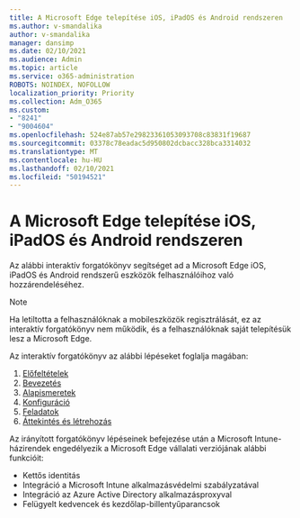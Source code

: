 ```yaml
---
title: A Microsoft Edge telepítése iOS, iPadOS és Android rendszeren
ms.author: v-smandalika
author: v-smandalika
manager: dansimp
ms.date: 02/10/2021
ms.audience: Admin
ms.topic: article
ms.service: o365-administration
ROBOTS: NOINDEX, NOFOLLOW
localization_priority: Priority
ms.collection: Adm_O365
ms.custom:
- "8241"
- "9004604"
ms.openlocfilehash: 524e87ab57e29823361053093708c83831f19687
ms.sourcegitcommit: 03378c78eadac5d950802dcbacc328bca3314032
ms.translationtype: MT
ms.contentlocale: hu-HU
ms.lasthandoff: 02/10/2021
ms.locfileid: "50194521"
---
```

# <a name="deploy-microsoft-edge-to-ios-ipados-and-android"></a>A Microsoft Edge telepítése iOS, iPadOS és Android rendszeren

Az alábbi interaktív forgatókönyv segítséget ad a Microsoft Edge iOS, iPadOS és Android rendszerű eszközök felhasználóihoz való hozzárendeléséhez.

> [!NOTE]
> Ha letiltotta a felhasználóknak a mobileszközök regisztrálását, ez az interaktív forgatókönyv nem működik, és a felhasználóknak saját telepítésük lesz a Microsoft Edge.

Az interaktív forgatókönyv az alábbi lépéseket foglalja magában:

1. [Előfeltételek](https://docs.microsoft.com/mem/intune/fundamentals/guided-scenarios-edge#prerequisites)
2. [Bevezetés](https://docs.microsoft.com/mem/intune/fundamentals/guided-scenarios-edge#step-1---introduction)
3. [Alapismeretek](https://docs.microsoft.com/mem/intune/fundamentals/guided-scenarios-edge#step-2---basics)
4. [Konfiguráció](https://docs.microsoft.com/mem/intune/fundamentals/guided-scenarios-edge#step-3---configuration)
5. [Feladatok](https://docs.microsoft.com/mem/intune/fundamentals/guided-scenarios-edge#step-4---assignments)
6. [Áttekintés és létrehozás](https://docs.microsoft.com/mem/intune/fundamentals/guided-scenarios-edge#step-5---review--create)

Az irányított forgatókönyv lépéseinek befejezése után a Microsoft Intune-házirendek engedélyezik a Microsoft Edge vállalati verziójának alábbi funkcióit:

- Kettős identitás
- Integráció a Microsoft Intune alkalmazásvédelmi szabályzatával
- Integráció az Azure Active Directory alkalmazásproxyval
- Felügyelt kedvencek és kezdőlap-billentyűparancsok
